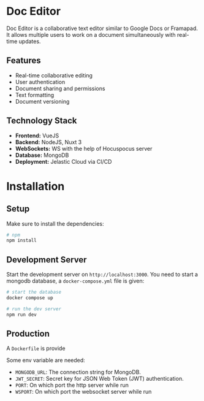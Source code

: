 # Doc Editor

Doc Editor is a collaborative text editor similar to Google Docs or Framapad. It allows multiple users to work on a document simultaneously with real-time updates.

## Features

- Real-time collaborative editing
- User authentication
- Document sharing and permissions
- Text formatting
- Document versioning

## Technology Stack

- **Frontend:** VueJS
- **Backend:** NodeJS, Nuxt 3
- **WebSockets:** WS with the help of Hocuspocus server
- **Database:** MongoDB
- **Deployment:** Jelastic Cloud via CI/CD

# Installation

## Setup


Make sure to install the dependencies:

```bash
# npm
npm install
```

## Development Server

Start the development server on `http://localhost:3000`.
You need to start a mongodb database, a `docker-compose.yml` file is given:

```bash
# start the database
docker compose up

# run the dev server
npm run dev
```

## Production

A `Dockerfile` is provide

Some env variable are needed:

- `MONGODB_URL`: The connection string for MongoDB.
- `JWT_SECRET`: Secret key for JSON Web Token (JWT) authentication.
- `PORT`: On which port the http server while run
- `WSPORT`: On which port the websocket server while run
